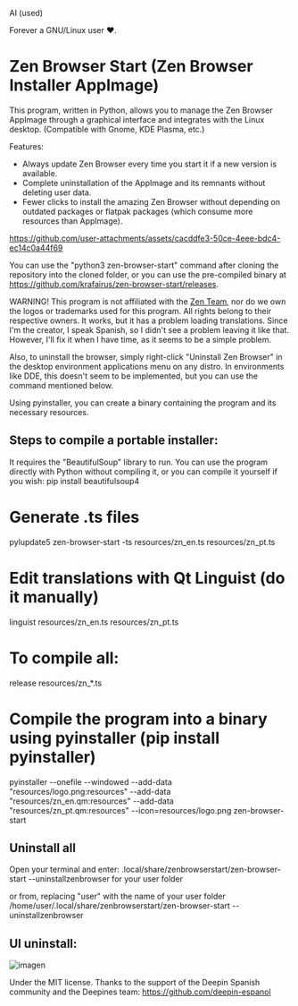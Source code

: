 AI (used)

Forever a GNU/Linux user ♥️.

# Zen Browser Start (Zen Browser Installer AppImage)
This program, written in Python, allows you to manage the Zen Browser AppImage through a graphical interface and integrates with the Linux desktop. (Compatible with Gnome, KDE Plasma, etc.)

Features:
- Always update Zen Browser every time you start it if a new version is available.
- Complete uninstallation of the AppImage and its remnants without deleting user data.
- Fewer clicks to install the amazing Zen Browser without depending on outdated packages or flatpak packages (which consume more resources than AppImage).

https://github.com/user-attachments/assets/cacddfe3-50ce-4eee-bdc4-ec14c0a44f69

You can use the "python3 zen-browser-start" command after cloning the repository into the cloned folder, or you can use the pre-compiled binary at https://github.com/krafairus/zen-browser-start/releases.

WARNING!
This program is not affiliated with the [Zen Team](https://zen-browser.app/about/), nor do we own the logos or trademarks used for this program. All rights belong to their respective owners. It works, but it has a problem loading translations. Since I'm the creator, I speak Spanish, so I didn't see a problem leaving it like that. However, I'll fix it when I have time, as it seems to be a simple problem.

Also, to uninstall the browser, simply right-click "Uninstall Zen Browser" in the desktop environment applications menu on any distro. In environments like DDE, this doesn't seem to be implemented, but you can use the command mentioned below.

Using pyinstaller, you can create a binary containing the program and its necessary resources.

## Steps to compile a portable installer:
It requires the "BeautifulSoup" library to run. You can use the program directly with Python without compiling it, or you can compile it yourself if you wish:
pip install beautifulsoup4

# Generate .ts files
pylupdate5 zen-browser-start -ts resources/zn_en.ts resources/zn_pt.ts

# Edit translations with Qt Linguist (do it manually)
linguist resources/zn_en.ts resources/zn_pt.ts

# To compile all:
release resources/zn_*.ts

# Compile the program into a binary using pyinstaller (pip install pyinstaller)
pyinstaller --onefile --windowed --add-data "resources/logo.png:resources" --add-data "resources/zn_en.qm:resources" --add-data "resources/zn_pt.qm:resources" --icon=resources/logo.png zen-browser-start

## Uninstall all
Open your terminal and enter:
.local/share/zenbrowserstart/zen-browser-start --uninstallzenbrowser
for your user folder

or from, replacing "user" with the name of your user folder
/home/user/.local/share/zenbrowserstart/zen-browser-start --uninstallzenbrowser

## UI uninstall:
![imagen](https://github.com/user-attachments/assets/b97bf332-c2af-4273-afd2-2989a7d3548c)


Under the MIT license.
Thanks to the support of the Deepin Spanish community and the Deepines team: https://github.com/deepin-espanol
